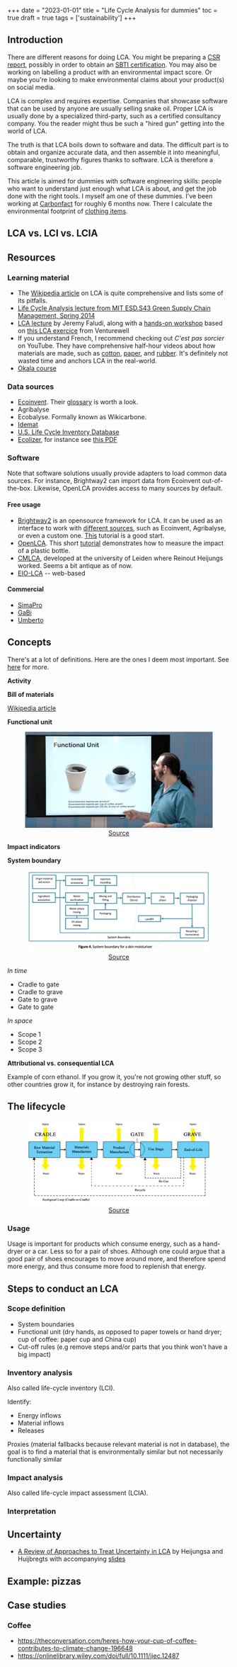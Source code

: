 +++
date = "2023-01-01"
title = "Life Cycle Analysis for dummies"
toc = true
draft = true
tags = ['sustainability']
+++

## Introduction

There are different reasons for doing LCA. You might be preparing a [CSR report](https://www.hec.edu/en/faculty-research/centers/society-organizations-institute/think/so-institute-executive-factsheets/how-report-csr), possibly in order to obtain an [SBTI certification](https://www.wikiwand.com/en/Science_Based_Targets_initiative). You may also be working on labelling a product with an environmental impact score. Or maybe you're looking to make environmental claims about your product(s) on social media.

LCA is complex and requires expertise. Companies that showcase software that can be used by anyone are usually selling snake oil. Proper LCA is usually done by a specialized third-party, such as a certified consultancy company. You the reader might thus be such a "hired gun" getting into the world of LCA.

The truth is that LCA boils down to software and data. The difficult part is to obtain and organize accurate data, and then assemble it into meaningful, comparable, trustworthy figures thanks to software. LCA is therefore a software engineering job.

This article is aimed for dummies with software engineering skills: people who want to understand just enough what LCA is about, and get the job done with the right tools. I myself am one of these dummies. I've been working at [Carbonfact](https://www.carbonfact.com/) for roughly 6 months now. There I calculate the environmental footprint of [clothing items](https://www.wikiwand.com/en/Clothing_industry).

## LCA vs. LCI vs. LCIA

## Resources

### Learning material

- The [Wikipedia article](https://www.wikiwand.com/en/Life-cycle_assessment) on LCA is quite comprehensive and lists some of its pitfalls.
- [Life Cycle Analysis lecture from MIT ESD.S43 Green Supply Chain Management, Spring 2014](https://www.youtube.com/watch?v=gpuvUU0Nl4k)
- [LCA lecture](https://www.youtube.com/watch?v=uXj3M9Z4B4g) by Jeremy Faludi, along with a [hands-on workshop](https://www.youtube.com/watch?v=ATkUB9JJWHE) based on [this LCA exercice](https://venturewell.org/tools_for_design/measuring-sustainability/life-cycle-assessment-content/life-cycle-assessment-exercise/) from Venturewell
- If you understand French, I recommend checking out *C'est pas sorcier* on YouTube. They have comprehensive half-hour videos about how materials are made, such as [cotton](https://www.youtube.com/watch?v=9Aov-vy_mgY), [paper](https://www.youtube.com/watch?v=4ZW4tX4qSHg), and [rubber](https://www.youtube.com/watch?v=kdP30T74oZE). It's definitely not wasted time and anchors LCA in the real-world.
- [Okala course](https://web.stanford.edu/class/me221/readings/Okala_Modules_1-7.pdf)

### Data sources

- [Ecoinvent](https://ecoinvent.org/). Their [glossary](https://ecoinvent.org/glossary-terms/) is worth a look.
- Agribalyse
- Ecobalyse. Formally known as Wikicarbone.
- [Idemat](https://www.ecocostsvalue.com/data/idemat-and-idematlightlca/)
- [U.S. Life Cycle Inventory Database](https://www.nrel.gov/lci/)
- [Ecolizer](https://www.ecolizer.be/), for instance see [this PDF](https://venturewell.org/wp-content/uploads/Ecolizer-2.0-LCA-tables-printable.pdf)

### Software

Note that software solutions usually provide adapters to load common data sources. For instance, Brightway2 can import data from Ecoinvent out-of-the-box. Likewise, OpenLCA provides access to many sources by default.

#### Free usage

- [Brightway2](https://2.docs.brightway.dev/) is an opensource framework for LCA. It can be used as an interface to work with [different sources](https://2.docs.brightway.dev/notebooks.html#importing-data-example-notebooks), such as Ecoinvent, Agribalyse, or even a custom one. [This](https://github.com/maximikos/Brightway2_Intro) tutorial is a good start.
- [OpenLCA](https://www.openlca.org/). This short [tutorial](https://www.youtube.com/watch?v=r2Xdh5LT934) demonstrates how to measure the impact of a plastic bottle.
- [CMLCA](https://personal.vu.nl/R.Heijungs/CMLCA/home.html), developed at the university of Leiden where Reinout Heijungs worked. Seems a bit antique as of now.
- [EIO-LCA](http://www.eiolca.net/) -- web-based

#### Commercial

- [SimaPro](https://pre-sustainability.com/solutions/tools/simapro/)
- [GaBi](https://gabi.sphera.com/international/index/)
- [Umberto](https://www.ifu.com/umberto/)

## Concepts

There's at a lot of definitions. Here are the ones I deem most important. See [here](https://consequential-lca.org/glossary/) for more.

**Activity**

**Bill of materials**

[Wikipedia article](https://www.wikiwand.com/en/Bill_of_materials)

**Functional unit**

<div align="center">
<figure >
    <img src="/img/blog/lca-for-dummies/coffee-cup.png">
    <figcaption><a href="https://www.youtube.com/watch?v=uXj3M9Z4B4g&t=2000s">Source</a></figcaption>
</figure>
</div>

**Impact indicators**

**System boundary**

<div align="center">
<figure >
    <img src="/img/blog/lca-for-dummies/skin-moisturiser-system-boundaries.png">
    <figcaption><a href="https://static1.squarespace.com/static/5e66303d2a35d86b999ddf82/t/5ed4fd309aade1279552f980/1591016771984/LCA+Guide">Source</a></figcaption>
</figure>
</div>

*In time*

- Cradle to gate
- Cradle to grave
- Gate to grave
- Gate to gate

*In space*

- Scope 1
- Scope 2
- Scope 3

**Attributional vs. consequential LCA**

Example of corn ethanol. If you grow it, you're not growing other stuff, so other countries grow it, for instance by destroying rain forests.

## The lifecycle

<div align="center">
<figure >
    <img src="/img/blog/lca-for-dummies/Example_Life_Cycle_Assessment_Stages_diagram.png">
    <figcaption><a href="https://www.wikiwand.com/en/Life-cycle_assessment#/Definition,_synonyms,_goals,_and_purpose">Source</a></figcaption>
</figure>
</div>

### Usage

Usage is important for products which consume energy, such as a hand-dryer or a car. Less so for a pair of shoes. Although one could argue that a good pair of shoes encourages to move around more, and therefore spend more energy, and thus consume more food to replenish that energy.

## Steps to conduct an LCA

### Scope definition

- System boundaries
- Functional unit (dry hands, as opposed to paper towels or hand dryer; cup of coffee: paper cup and China cup)
- Cut-off rules (e.g remove steps and/or parts that you think won't have a big impact)

### Inventory analysis

Also called life-cycle inventory (LCI).

Identify:

- Energy inflows
- Material inflows
- Releases

Proxies (material fallbacks because relevant material is not in database), the goal is to find a material that is environmentally similar but not necessarily functionally similar

### Impact analysis

Also called life-cycle impact assessment (LCIA).

### Interpretation

## Uncertainty

- [A Review of Approaches to Treat Uncertainty in LCA](https://scholarsarchive.byu.edu/cgi/viewcontent.cgi?article=3524&context=iemssconference) by Heijungsa and Huijbregts with accompanying [slides](http://formations.cirad.fr/analyse-cycle-de-vie/pdf/Heijungs_2.pdf)

## Example: pizzas

## Case studies

### Coffee

- https://theconversation.com/heres-how-your-cup-of-coffee-contributes-to-climate-change-196648
- https://onlinelibrary.wiley.com/doi/full/10.1111/jiec.12487
